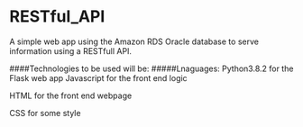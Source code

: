 # RESTful_API

A simple web app using the Amazon RDS Oracle database to serve information using a RESTfull API.

####Technologies to be used will be:
#####Lnaguages:
Python3.8.2 for the Flask web app
Javascript for the front end logic  

HTML for the front end webpage  

CSS for some style  

